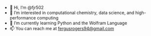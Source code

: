 - 👋 Hi, I’m @fjr502
- 👀 I’m interested in computational chemistry, data science, and high-performance computing
- 🌱 I’m currently learning Python and the Wolfram Language
- 📫 You can reach me at fergusrogers94@gmail.com
